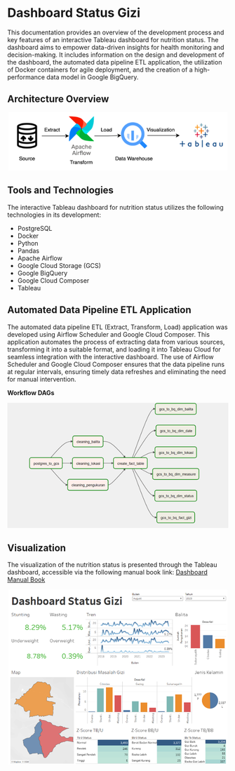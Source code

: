# Dashboard Status Gizi
This documentation provides an overview of the development process and key features of an interactive Tableau dashboard for nutrition status. The dashboard aims to empower data-driven insights for health monitoring and decision-making. It includes information on the design and development of the dashboard, the automated data pipeline ETL application, the utilization of Docker containers for agile deployment, and the creation of a high-performance data model in Google BigQuery.

## **Architecture Overview**
<p align="center"><img src="https://github.com/fakhriyalfians/Dashboard_Status_Gizi/blob/main/images/arc.png" width="500px"></p>

## **Tools and Technologies**
The interactive Tableau dashboard for nutrition status utilizes the following technologies in its development:
- PostgreSQL
- Docker
- Python
- Pandas
- Apache Airflow
- Google Cloud Storage (GCS)
- Google BigQuery
- Google Cloud Composer
- Tableau

## **Automated Data Pipeline ETL Application**
The automated data pipeline ETL (Extract, Transform, Load) application was developed using Airflow Scheduler and Google Cloud Composer. This application automates the process of extracting data from various sources, transforming it into a suitable format, and loading it into Tableau Cloud for seamless integration with the interactive dashboard. The use of Airflow Scheduler and Google Cloud Composer ensures that the data pipeline runs at regular intervals, ensuring timely data refreshes and eliminating the need for manual intervention.

**Workflow DAGs**
<p align="center"><img src="https://github.com/fakhriyalfians/Dashboard_Status_Gizi/blob/main/images/dags.png" width="700px"></p>

## **Visualization**
The visualization of the nutrition status is presented through the Tableau dashboard, 
accessible via the following manual book link: [Dashboard Manual Book]([https://www.linkedin.com/in/humaid-assaidi-244421272/](https://drive.google.com/file/d/1HSb8w8hkTvba-mzhwEEUzwx81huVuHLB/view?usp=sharing))
<p align="center"><img src="https://github.com/fakhriyalfians/Dashboard_Status_Gizi/blob/main/images/dashboard.png" width="500px"></p>
